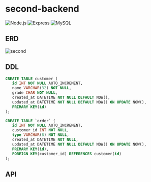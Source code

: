 # second-backend

![Node.js](https://img.shields.io/badge/Node.js-20.5.0-339933?style=flat&logo=Node.js&logocolor=white)
![Express](https://img.shields.io/badge/Express-000000?style=flat&logo=Express&logocolor=white)
![MySQL](https://img.shields.io/badge/MySQL-8.3.0-4479A1?style=flat&logo=MySQL&logocolor=white)

## ERD

![second](https://github.com/mackerel-10/second-backend/assets/67633810/2cf9fd41-ed21-48b5-b541-e18335fb964b)

## DDL

```SQL
CREATE TABLE customer (
   id INT NOT NULL AUTO_INCREMENT,
   name VARCHAR(32) NOT NULL,
   grade CHAR NOT NULL,
   created_at DATETIME NOT NULL DEFAULT NOW(),
   updated_at DATETIME NOT NULL DEFAULT NOW() ON UPDATE NOW(),
   PRIMARY KEY(id)
);

CREATE TABLE `order` (
   id INT NOT NULL AUTO_INCREMENT,
   customer_id INT NOT NULL,
   type VARCHAR(8) NOT NULL,
   created_at DATETIME NOT NULL,
   updated_at DATETIME NOT NULL DEFAULT NOW() ON UPDATE NOW(),
   PRIMARY KEY(id),
   FOREIGN KEY(customer_id) REFERENCES customer(id)
);
```

## API
